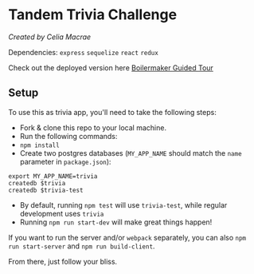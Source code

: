 # Tandem Trivia Challenge

_Created by Celia Macrae_

Dependencies:
`express`
`sequelize`
`react`
`redux`

Check out the deployed version here
[Boilermaker Guided Tour][boilermaker-yt]

[boilermaker-yt]: https://www.youtube.com/playlist?list=PLx0iOsdUOUmn7D5XL4mRUftn8hvAJGs8H

## Setup

To use this as trivia app, you'll need to take the following steps:

* Fork & clone this repo to your local machine.
* Run the following commands:
* `npm install`
* Create two postgres databases (`MY_APP_NAME` should match the `name`
  parameter in `package.json`):

```
export MY_APP_NAME=trivia
createdb $trivia
createdb $trivia-test
```

* By default, running `npm test` will use `trivia-test`, while
  regular development uses `trivia`
* Running `npm run start-dev` will make great things happen!

If you want to run the server and/or `webpack` separately, you can also
`npm run start-server` and `npm run build-client`.

From there, just follow your bliss.
